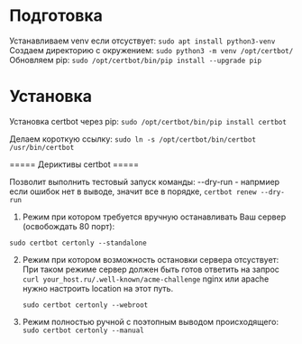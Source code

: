 # Подготовка
Устанавливаем venv если отсуствует:
```sudo apt install python3-venv```
Создаем директорию с окружением:
```sudo python3 -m venv /opt/certbot/```
Обновляем pip:
```sudo /opt/certbot/bin/pip install --upgrade pip```

# Установка 
Установка certbot через pip:
```sudo /opt/certbot/bin/pip install certbot```

Делаем короткую ссылку:
```sudo ln -s /opt/certbot/bin/certbot /usr/bin/certbot```

===== Дериктивы certbot =====

Позволит выполнить тестовый запуск команды:
--dry-run - напрмиер если ошибок нет в выводе, значит все в порядке, ```certbot renew --dry-run```

1. Режим при котором требуется вручную останавливать Ваш сервер (освобождать 80 порт):

  ```sudo certbot certonly --standalone```
  
2. Режим при котором возможность остановки сервера отсуствует:
При таком режиме сервер должен быть готов ответить на запрос ```curl your_host.ru/.well-known/acme-challenge```
nginx или apache нужно настроить location на этот путь.

    ```sudo certbot certonly --webroot```
    
3. Режим полностью ручной с поэтопным выводом происходящего:
    ```sudo certbot certonly --manual```

